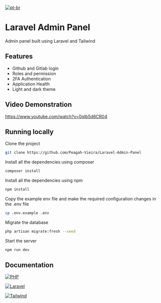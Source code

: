 [![pt-br](https://img.shields.io/badge/lang-pt--br-green.svg)](https://github.com/Peagah-Vieira/Laravel-Admin-Panel/blob/master/README-br.md)

# Laravel Admin Panel

Admin panel built using Laravel and Tailwind

## Features

-   Github and Gitlab login
-   Roles and permission
-   2FA Authentication
-   Application Health
-   Light and dark theme

## Video Demonstration

https://www.youtube.com/watch?v=0qIb5d6CR04

## Running locally

Clone the project

```bash
git clone https://github.com/Peagah-Vieira/Laravel-Admin-Panel
```

Install all the dependencies using composer

```bash
composer install
```

Install all the dependencies using npm

```bash
npm install
```

Copy the example env file and make the required configuration changes in the .env file

```bash
cp .env.example .env
```

Migrate the database

```bash
php artisan migrate:fresh --seed
```

Start the server

```bash
npm run dev
```

## Documentation

[![PHP](https://img.shields.io/badge/PHP-777BB4?style=for-the-badge&logo=php&logoColor=white)](https://www.php.net)

[![Laravel](https://img.shields.io/badge/Laravel-FF2D20?style=for-the-badge&logo=laravel&logoColor=white)](https://laravel.com)

[![Tailwind](https://img.shields.io/badge/Tailwind_CSS-38B2AC?style=for-the-badge&logo=tailwind-css&logoColor=white)](https://tailwindcss.com)
